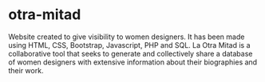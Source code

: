 # otra-mitad
Website created to give visibility to women designers. It has been made using HTML, CSS, Bootstrap, Javascript, PHP and SQL.  La Otra Mitad is a collaborative tool that seeks to generate and collectively share a database of women designers with extensive information about their biographies and their work.
